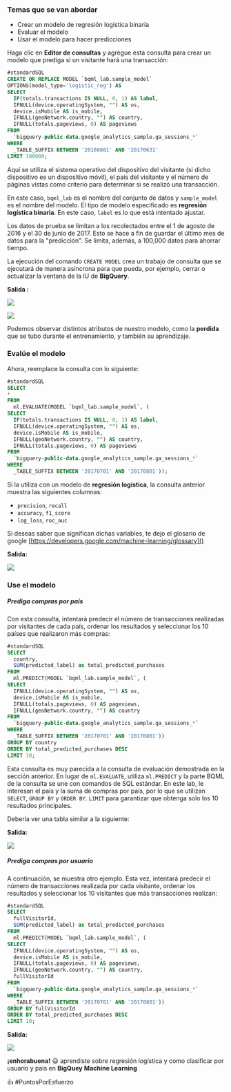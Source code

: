 ### Temas que se van abordar

- Crear un modelo de regresión logística binaria
- Evaluar el modelo
- Usar el modelo para hacer predicciones



Haga clic en **Editor de consultas** y agregue esta consulta para crear un modelo que prediga si un visitante hará una transacción:



```sql
#standardSQL
CREATE OR REPLACE MODEL `bqml_lab.sample_model`
OPTIONS(model_type='logistic_reg') AS
SELECT
  IF(totals.transactions IS NULL, 0, 1) AS label,
  IFNULL(device.operatingSystem, "") AS os,
  device.isMobile AS is_mobile,
  IFNULL(geoNetwork.country, "") AS country,
  IFNULL(totals.pageviews, 0) AS pageviews
FROM
  `bigquery-public-data.google_analytics_sample.ga_sessions_*`
WHERE
  _TABLE_SUFFIX BETWEEN '20160801' AND '20170631'
LIMIT 100000;
```



Aquí se utiliza el sistema operativo del dispositivo del visitante (si dicho dispositivo es un dispositivo móvil), el país del visitante y el número de páginas vistas como criterio para determinar si se realizó una transacción.

En este caso, `bqml_lab` es el nombre del conjunto de datos y `sample_model` es el nombre del modelo. El tipo de modelo especificado es **regresión logística binaria**. En este caso, `label` es lo que está intentado ajustar.



Los datos de prueba se limitan a los recolectados entre el 1 de agosto de 2016 y el 30 de junio de 2017. Esto se hace a fin de guardar el último mes de datos para la "predicción". Se limita, además, a 100,000 datos para ahorrar tiempo.

La ejecución del comando `CREATE MODEL` crea un trabajo de consulta que se ejecutará de manera asíncrona para que pueda, por ejemplo, cerrar o actualizar la ventana de la IU de **BigQuery**.



**Salida :** 

![](https://res.cloudinary.com/xaiop/image/upload/c_scale,w_397/v1591583306/Modulo2/a_q3anw5.png)





![](https://res.cloudinary.com/xaiop/image/upload/c_scale,w_394/v1591583305/Modulo2/b_kq3rf1.png)



Podemos observar distintos atributos de nuestro modelo, como la **perdida** que se tubo durante el entrenamiento, y también su aprendizaje.





### Evalúe el modelo



Ahora, reemplace la consulta con lo siguiente:

```sql
#standardSQL
SELECT
*
FROM
  ml.EVALUATE(MODEL `bqml_lab.sample_model`, (
SELECT
  IF(totals.transactions IS NULL, 0, 1) AS label,
  IFNULL(device.operatingSystem, "") AS os,
  device.isMobile AS is_mobile,
  IFNULL(geoNetwork.country, "") AS country,
  IFNULL(totals.pageviews, 0) AS pageviews
FROM
  `bigquery-public-data.google_analytics_sample.ga_sessions_*`
WHERE
  _TABLE_SUFFIX BETWEEN '20170701' AND '20170801'));
```



Si la utiliza con un modelo de **regresión logística**, la consulta anterior muestra las siguientes columnas:

- `precision`, `recall`
- `accuracy`, `f1_score`
- `log_loss`, `roc_auc`

Si deseas saber que significan dichas variables, te dejo el glosario de google [https://developers.google.com/machine-learning/glossary]()



**Salida:**

![](https://res.cloudinary.com/xaiop/image/upload/c_scale,w_608/v1591583769/Modulo2/F4xj1Rol9xUq416nkDE_aruyNryT1P9vhfZLpRbXWxI_mt3frg.png)





### Use el modelo

##### **Prediga compras por país**

Con esta consulta, intentará predecir el número de transacciones realizadas por visitantes de cada país, ordenar los resultados y seleccionar los 10 países que realizaron más compras:



```sql
#standardSQL
SELECT
  country,
  SUM(predicted_label) as total_predicted_purchases
FROM
  ml.PREDICT(MODEL `bqml_lab.sample_model`, (
SELECT
  IFNULL(device.operatingSystem, "") AS os,
  device.isMobile AS is_mobile,
  IFNULL(totals.pageviews, 0) AS pageviews,
  IFNULL(geoNetwork.country, "") AS country
FROM
  `bigquery-public-data.google_analytics_sample.ga_sessions_*`
WHERE
  _TABLE_SUFFIX BETWEEN '20170701' AND '20170801'))
GROUP BY country
ORDER BY total_predicted_purchases DESC
LIMIT 10;
```



Esta consulta es muy parecida a la consulta de evaluación demostrada en la sección anterior. En lugar de `ml.EVALUATE`, utiliza `ml.PREDICT` y la parte BQML de la consulta se une con comandos de SQL estándar. En este lab, le interesan el país y la suma de compras por país, por lo que se utilizan `SELECT`, `GROUP BY` y `ORDER BY`. `LIMIT` para garantizar que obtenga solo los 10 resultados principales.

Debería ver una tabla similar a la siguiente:



**Salida:**

![](https://res.cloudinary.com/xaiop/image/upload/v1591583999/Modulo2/87OvTSvXnVFthzil2BzMoTlTz8KUtWYezliUJhZ1m6s_pvzj0z.png)



##### **Prediga compras por usuario**

A continuación, se muestra otro ejemplo. Esta vez, intentará predecir el número de transacciones realizada por cada visitante, ordenar los resultados y seleccionar los 10 visitantes que más transacciones realizan:



```sql
#standardSQL
SELECT
  fullVisitorId,
  SUM(predicted_label) as total_predicted_purchases
FROM
  ml.PREDICT(MODEL `bqml_lab.sample_model`, (
SELECT
  IFNULL(device.operatingSystem, "") AS os,
  device.isMobile AS is_mobile,
  IFNULL(totals.pageviews, 0) AS pageviews,
  IFNULL(geoNetwork.country, "") AS country,
  fullVisitorId
FROM
  `bigquery-public-data.google_analytics_sample.ga_sessions_*`
WHERE
  _TABLE_SUFFIX BETWEEN '20170701' AND '20170801'))
GROUP BY fullVisitorId
ORDER BY total_predicted_purchases DESC
LIMIT 10;
```



**Salida:**



![](https://res.cloudinary.com/xaiop/image/upload/v1591584088/Modulo2/zk0mE_w87K3wW2_ZJSrb0b9xoKiLSgnLe6gVtugr1I_boepeh.png)



**¡enhorabuena!** 😃 aprendiste sobre regresión logística y como clasificar por usuario y país en **BigQuey** **Machine Learning**

👍 #PuntosPorEsfuerzo